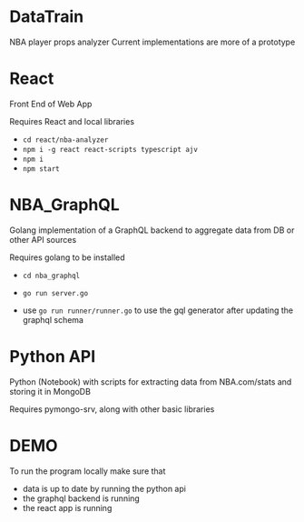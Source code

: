 # DataTrain
NBA player props analyzer
Current implementations are more of a prototype

# React
Front End of Web App

Requires React and local libraries
- ```cd react/nba-analyzer```
- ```npm i -g react react-scripts typescript ajv``` 
- ```npm i```
- ```npm start```

# NBA_GraphQL
Golang implementation of a GraphQL backend to aggregate data from DB or other API sources

Requires golang to be installed
- ```cd nba_graphql```
- ```go run server.go```


- use `go run runner/runner.go` to use the gql generator after updating the graphql schema

# Python API
Python (Notebook) with scripts for extracting data from NBA.com/stats and storing it in MongoDB

Requires pymongo-srv, along with other basic libraries

# DEMO
To run the program locally make sure that
- data is up to date by running the python api
- the graphql backend is running
- the react app is running
